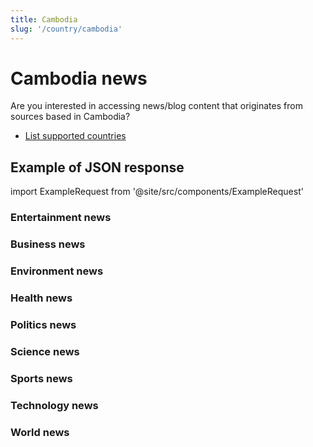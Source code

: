 ```yaml
---
title: Cambodia
slug: '/country/cambodia'
---
```


# Cambodia news

Are you interested in accessing news/blog content that originates from sources based in Cambodia?

- [List supported countries](/get-articles/countries)

## Example of JSON response

import ExampleRequest from '@site/src/components/ExampleRequest'

### Entertainment news
<ExampleRequest url="https://api.apitube.io/v1/news/articles?limit=2&category=news/Arts_and_Entertainment&language=kh"></ExampleRequest>

### Business news
<ExampleRequest url="https://api.apitube.io/v1/news/articles?limit=2&category=news/Business&language=kh"></ExampleRequest>

### Environment news
<ExampleRequest url="https://api.apitube.io/v1/news/articles?limit=2&category=news/Environment&language=kh"></ExampleRequest>

### Health news
<ExampleRequest url="https://api.apitube.io/v1/news/articles?limit=2&category=news/Health&language=kh"></ExampleRequest>

### Politics news
<ExampleRequest url="https://api.apitube.io/v1/news/articles?limit=2&category=news/Politics&language=kh"></ExampleRequest>

### Science news
<ExampleRequest url="https://api.apitube.io/v1/news/articles?limit=2&category=news/Science&language=kh"></ExampleRequest>

### Sports news
<ExampleRequest url="https://api.apitube.io/v1/news/articles?limit=2&category=news/Sports&language=kh"></ExampleRequest>

### Technology news
<ExampleRequest url="https://api.apitube.io/v1/news/articles?limit=2&category=news/Technology&language=kh"></ExampleRequest>

### World news
<ExampleRequest url="https://api.apitube.io/v1/news/articles?limit=2&category=news/World&language=kh"></ExampleRequest>
